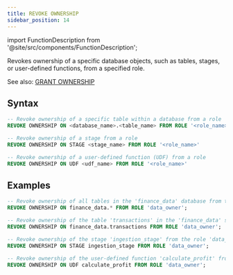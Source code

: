```yaml
---
title: REVOKE OWNERSHIP
sidebar_position: 14
---
```

import FunctionDescription from '@site/src/components/FunctionDescription';

<FunctionDescription description="Introduced or updated: v1.2.275"/>

Revokes ownership of a specific database objects, such as tables, stages, or user-defined functions, from a specified role.

See also: [GRANT OWNERSHIP](23-grant-ownership.md)

## Syntax

```sql
-- Revoke ownership of a specific table within a database from a role
REVOKE OWNERSHIP ON <database_name>.<table_name> FROM ROLE '<role_name>'

-- Revoke ownership of a stage from a role
REVOKE OWNERSHIP ON STAGE <stage_name> FROM ROLE '<role_name>'

-- Revoke ownership of a user-defined function (UDF) from a role
REVOKE OWNERSHIP ON UDF <udf_name> FROM ROLE '<role_name>'
```

## Examples

```sql
-- Revoke ownership of all tables in the 'finance_data' database from the role 'data_owner'
REVOKE OWNERSHIP ON finance_data.* FROM ROLE 'data_owner';

-- Revoke ownership of the table 'transactions' in the 'finance_data' schema from the role 'data_owner'
REVOKE OWNERSHIP ON finance_data.transactions FROM ROLE 'data_owner';

-- Revoke ownership of the stage 'ingestion_stage' from the role 'data_owner'
REVOKE OWNERSHIP ON STAGE ingestion_stage FROM ROLE 'data_owner';

-- Revoke ownership of the user-defined function 'calculate_profit' from the role 'data_owner'
REVOKE OWNERSHIP ON UDF calculate_profit FROM ROLE 'data_owner';
```